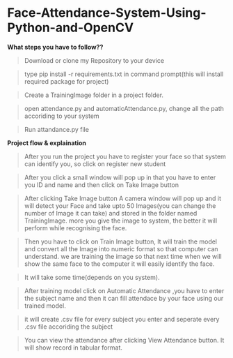 # Face-Attendance-System-Using-Python-and-OpenCV

**What steps you have to follow??**

>Download or clone my Repository to your device

>type pip install -r requirements.txt in command prompt(this will install required package for project)

>Create a TrainingImage folder in a project folder.

>open attendance.py and automaticAttendance.py, change all the path accoriding to your system

>Run attandance.py file

**Project flow & explaination**

>After you run the project you have to register your face so that system can identify you, so click on register new student

>After you click a small window will pop up in that you have to enter you ID and name and then click on Take Image button

>After clicking Take Image button A camera window will pop up and it will detect your Face and take upto 50 Images(you can change the number of Image it can take) and stored in the folder named TrainingImage. more you give the image to system, the better it will perform while recognising the face.

>Then you have to click on Train Image button, It will train the model and convert all the Image into numeric format so that computer can understand. we are training the image so that next time when we will show the same face to the computer it will easily identify the face.

>It will take some time(depends on you system).

>After training model click on Automatic Attendance ,you have to enter the subject name and then it can fill attendace by your face using our trained model.

>it will create .csv file for every subject you enter and seperate every .csv file accoriding the subject

>You can view the attendance after clicking View Attendance button. It will show record in tabular format.
